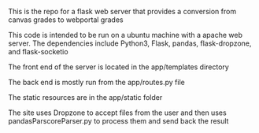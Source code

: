 This is the repo for a flask web server that provides a conversion from canvas grades to webportal grades

This code is intended to be run on a ubuntu machine with a apache web server. The dependencies include Python3, Flask, pandas, flask-dropzone, and flask-socketio

The front end of the server is located in the app/templates directory

The back end is mostly run from the app/routes.py file

The static resources are in the app/static folder

The site uses Dropzone to accept files from the user and then uses pandasParscoreParser.py to process them and send back the result
